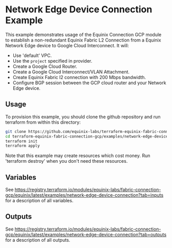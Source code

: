 # Network Edge Device Connection Example

This example demonstrates usage of the Equinix Connection GCP module to establish a non-redundant Equinix Fabric L2 Connection from a Equinix Network Edge device to Google Cloud Interconnect. It will:

- Use 'default' VPC.
- Use the `project` specified in provider.
- Create a Google Cloud Router.
- Create a Google Cloud Interconnect/VLAN Attachment.
- Create Equinix Fabric l2 connection with 200 Mbps bandwidth.
- Configure BGP session between the GCP cloud router and your Network Edge device.

## Usage

To provision this example, you should clone the github repository and run terraform from within this directory:

```bash
git clone https://github.com/equinix-labs/terraform-equinix-fabric-connection-gcp.git
cd terraform-equinix-fabric-connection-gcp/examples/network-edge-device-connection
terraform init
terraform apply
```

Note that this example may create resources which cost money. Run 'terraform destroy' when you don't need these resources.

## Variables

See <https://registry.terraform.io/modules/equinix-labs/fabric-connection-gcp/equinix/latest/examples/network-edge-device-connection?tab=inputs> for a description of all variables.

## Outputs

See <https://registry.terraform.io/modules/equinix-labs/fabric-connection-gcp/equinix/latest/examples/network-edge-device-connection?tab=outputs> for a description of all outputs.
